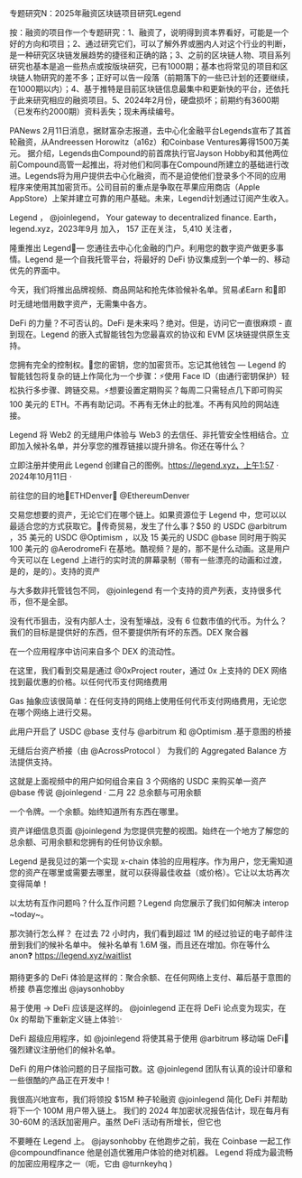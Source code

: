 专题研究N：2025年融资区块链项目研究Legend

按：融资的项目作一个专题研究：1、融资了，说明得到资本界看好，可能是一个好的方向和项目；2、通过研究它们，可以了解外界或圈内人对这个行业的判断，是一种研究区块链发展趋势的捷径和正确的路；3、之前的区块链人物、项目系列研究也基本是追一些热点或按版块研究，已有1000期；基本也将常见的项目和区块链人物研究的差不多；正好可以告一段落（前期落下的一些已计划的还要继续，在1000期以内）；4、基于推特是目前区块链信息最集中和更新快的平台，还依托于此来研究相应的融资项目。5、2024年2月份，硬盘损坏；前期约有3600期（已发布约2000期）资料丢失；现未再续编号。

PANews 2月11日消息，据财富杂志报道，去中心化金融平台Legends宣布了其首轮融资，从Andreessen Horowitz（a16z）和Coinbase Ventures筹得1500万美元。
据介绍，Legends由Compound的前首席执行官Jayson Hobby和其他两位前Compound高管一起推出，将对他们和同事在Compound所建立的基础进行改进。Legends将为用户提供去中心化融资，而不是迫使他们登录多个不同的应用程序来使用其加密货币。公司目前的重点是争取在苹果应用商店（Apple AppStore）上架并建立可靠的用户基础。未来，Legend计划通过订阅产生收入。

Legend
，
@joinlegend，
Your gateway to decentralized finance.
Earth，legend.xyz，2023年9月 加入，
157 正在关注，
5,410 关注者，

隆重推出 Legend🧭— 您通往去中心化金融的门户。利用您的数字资产做更多事情。Legend 是一个自我托管平台，将最好的 DeFi 协议集成到一个单一的、移动优先的界面中。

今天，我们将推出品牌视频、商品网站和抢先体验候补名单。贸易💰Earn 和🤝即时无缝地借用数字资产，无需集中各方。

DeFi 的力量？不可否认的。DeFi 是未来吗？绝对。但是，访问它一直很麻烦 - 直到现在。Legend 的嵌入式智能钱包为您最喜欢的协议和 EVM 区块链提供原生支持。

您拥有完全的控制权。🔐您的密钥，您的加密货币。忘记其他钱包 — Legend 的智能钱包将复杂的链上作简化为一个步骤：⚡️使用 Face ID（由通行密钥保护）轻松执行多步骤、跨链交易。⚡️想要设置定期购买？每周二只需轻点几下即可购买 100 美元的 ETH。不再有助记词。不再有无休止的批准。不再有风险的网站连接。

Legend 将 Web2 的无缝用户体验与 Web3 的去信任、非托管安全性相结合。立即加入候补名单，并分享您的推荐链接以提升排名。你还在等什么？

立即注册并使用此 Legend 创建自己的图例。https://legend.xyz，上午1:57 · 2024年10月11日
·

前往您的目的地👋ETHDenver🛫 
@EthereumDenver

交易您想要的资产，无论它们在哪个链上。如果资源位于 Legend 中，您可以以最适合您的方式获取它。🧭传奇贸易，发生了什么事？$50 的 USDC
@arbitrum
，35 美元的 USDC
@Optimism
，以及 15 美元的 USDC
@base
同时用于购买 100 美元的
@AerodromeFi
在基地。酷视频？是的，那不是什么动画。这是用户今天可以在 Legend 上进行的实时流的屏幕录制（带有一些漂亮的动画和过渡，是的，是的）。支持的资产

与大多数非托管钱包不同，
@joinlegend
有一个支持的资产列表，支持很多代币，但不是全部。

没有代币狙击，没有内部人士，没有堑壕战，没有 6 位数市值的代币。为什么？我们的目标是提供好的东西，但不要提供所有坏的东西。DEX 聚合器

在一个应用程序中访问来自多个 DEX 的流动性。

在这里，我们看到交易是通过
@0xProject
router，通过 0x 上支持的 DEX 网络找到最优惠的价格。以任何代币支付网络费用

Gas 抽象应该很简单：在任何支持的网络上使用任何代币支付网络费用，无论您在哪个网络上进行交易。

此用户开启了 USDC
@base
支付与
@arbitrum
和
@Optimism
.基于意图的桥接

无缝后台资产桥接（由
@AcrossProtocol
） 为我们的 Aggregated Balance 方法提供支持。

这就是上面视频中的用户如何组合来自 3 个网络的 USDC 来购买单一资产
@base
传说
@joinlegend
·
二月 22
总余额与可用余额

一个令牌。一个余额。始终知道所有东西在哪里。

资产详细信息页面
@joinlegend
为您提供完整的视图。始终在一个地方了解您的总余额、可用余额和您拥有的任何协议余额。

Legend 是我见过的第一个实现 x-chain 体验的应用程序。作为用户，您无需知道您的资产在哪里或需要去哪里，就可以获得最佳收益（或价格）。它让以太坊再次变得简单！

以太坊有互作问题吗？什么互作问题？Legend 向您展示了我们如何解决 interop ~today~。

那次骑行怎么样？
在过去 72 小时内，我们看到超过 1M 的经过验证的电子邮件注册到我们的候补名单中。
候补名单有 1.6M 强，而且还在增加。你在等什么 anon❓
https://legend.xyz/waitlist

期待更多的 DeFi 体验是这样的：聚合余额、在任何网络上支付、幕后基于意图的桥接
恭喜您推出
@jaysonhobby

易于使用 → DeFi 应该是这样的。
@joinlegend
正在将 DeFi 论点变为现实，在 0x 的帮助下重新定义链上体验✨

DeFi 超级应用程序，如
@joinlegend
将使其易于使用
@arbitrum
移动端 DeFi📱强烈建议注册他们的候补名单。

DeFi 的用户体验问题的日子屈指可数。这
@joinlegend
团队有认真的设计印章和一些很酷的产品正在开发中！

我很高兴地宣布，我们将领投 $15M 种子轮融资
@joinlegend
简化 DeFi 并帮助将下一个 100M 用户带入链上。
我们的 2024 年加密状况报告估计，现在每月有 30-60M 的活跃加密用户。虽然 DeFi 活动有所增长，但它也

不要睡在 Legend 上。
@jaysonhobby
在他跑步之前，我在 Coinbase 一起工作
@compoundfinance
他是创造优雅用户体验的绝对机器。
Legend 将成为最流畅的加密应用程序之一（呃，它由
@turnkeyhq
)